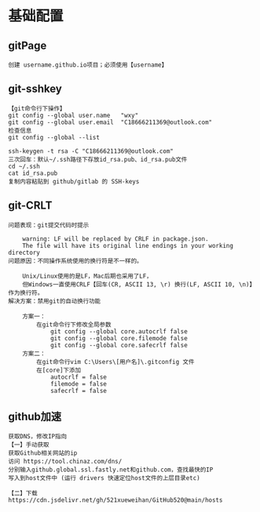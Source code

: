 # 基础配置


## gitPage
    创建 username.github.io项目；必须使用【username】

## git-sshkey
    【git命令行下操作】
    git config --global user.name   "wxy"
    git config --global user.email  "C18666211369@outlook.com"
    检查信息
    git config --global --list

    ssh-keygen -t rsa -C "C18666211369@outlook.com"
    三次回车：默认~/.ssh路径下存放id_rsa.pub、id_rsa.pub文件
    cd ~/.ssh
    cat id_rsa.pub
    复制内容粘贴到 github/gitlab 的 SSH-keys

## git-CRLT
    问题表现：git提交代码时提示

        warning: LF will be replaced by CRLF in package.json.
        The file will have its original line endings in your working directory
    问题原因：不同操作系统使用的换行符是不一样的。

        Unix/Linux使用的是LF，Mac后期也采用了LF，
        但Windows一直使用CRLF【回车(CR, ASCII 13, \r) 换行(LF, ASCII 10, \n)】作为换行符。
    解决方案：禁用git的自动换行功能

        方案一：
            在git命令行下修改全局参数
                git config --global core.autocrlf false
                git config --global core.filemode false
                git config --global core.safecrlf false
        方案二：
            在git命令行vim C:\Users\[用户名]\.gitconfig 文件
            在[core]下添加
                autocrlf = false
                filemode = false
                safecrlf = false
                
## github加速
    获取DNS，修改IP指向
    【一】手动获取
    获取Github相关网站的ip
    访问 https://tool.chinaz.com/dns/
    分别输入github.global.ssl.fastly.net和github.com，查找最快的IP
    写入到host文件中 (运行 drivers 快速定位host文件的上层目录etc)

    【二】下载
    https://cdn.jsdelivr.net/gh/521xueweihan/GitHub520@main/hosts

